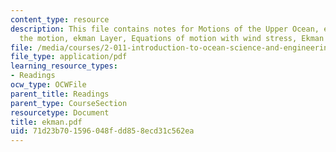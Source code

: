 ```yaml
---
content_type: resource
description: This file contains notes for Motions of the Upper Ocean, equations of
  the motion, ekman Layer, Equations of motion with wind stress, Ekman Spiral etc.
file: /media/courses/2-011-introduction-to-ocean-science-and-engineering-spring-2006/71d23b701596048fdd858ecd31c562ea_ekman.pdf
file_type: application/pdf
learning_resource_types:
- Readings
ocw_type: OCWFile
parent_title: Readings
parent_type: CourseSection
resourcetype: Document
title: ekman.pdf
uid: 71d23b70-1596-048f-dd85-8ecd31c562ea
---
```

